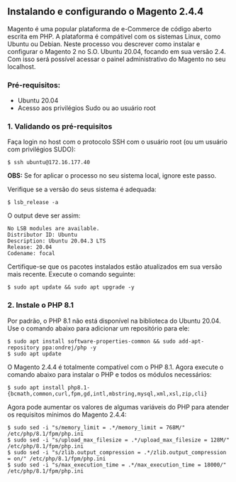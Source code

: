 ## Instalando e configurando o Magento 2.4.4

Magento é uma popular plataforma de e-Commerce de código aberto escrita em PHP. A plataforma é compátivel com os sistemas Linux, como Ubuntu ou Debian.
Neste processo vou descrever como instalar e configurar o Magento 2 no S.O. Ubuntu 20.04, focando em sua versão 2.4. Com isso será possível acessar o painel administrativo do Magento no seu localhost.

### Pré-requisitos:

* Ubuntu 20.04
* Acesso aos privilégios Sudo ou ao usuário root

### 1.  Validando os pré-requisitos

Faça login no host com o protocolo SSH com o usuário root (ou um usuário com privilégios SUDO):
```
$ ssh ubuntu@172.16.177.40
```
**OBS:** Se for aplicar o processo no seu sistema local, ignore este passo.

Verifique se a versão do seus sistema é adequada:
```
$ lsb_release -a
```

O output deve ser assim:
```
No LSB modules are available.
Distributor ID: Ubuntu
Description: Ubuntu 20.04.3 LTS
Release: 20.04
Codename: focal
```

Certifique-se que os pacotes instalados estão atualizados em sua versão mais recente. Execute o comando seguinte:
```
$ sudo apt update && sudo apt upgrade -y
```

### 2. Instale o PHP 8.1

Por padrão, o PHP 8.1 não está disponível na biblioteca do Ubuntu 20.04. Use o comando abaixo para adicionar um repositório para ele:
```
$ sudo apt install software-properties-common && sudo add-apt-repository ppa:ondrej/php -y
$ sudo apt update
```

O Magento 2.4.4 é totalmente compatível com o PHP 8.1.
Agora execute o comando abaixo para instalar o PHP e todos os módulos necessários:
```
$ sudo apt install php8.1-{bcmath,common,curl,fpm,gd,intl,mbstring,mysql,xml,xsl,zip,cli}
```

Agora pode aumentar os valores de algumas variáveis do PHP para atender os requisitos mínimos do Magento 2.4.4:
```
$ sudo sed -i "s/memory_limit = .*/memory_limit = 768M/" /etc/php/8.1/fpm/php.ini
$ sudo sed -i "s/upload_max_filesize = .*/upload_max_filesize = 128M/" /etc/php/8.1/fpm/php.ini
$ sudo sed -i "s/zlib.output_compression = .*/zlib.output_compression = on/" /etc/php/8.1/fpm/php.ini
$ sudo sed -i "s/max_execution_time = .*/max_execution_time = 18000/" /etc/php/8.1/fpm/php.ini
```